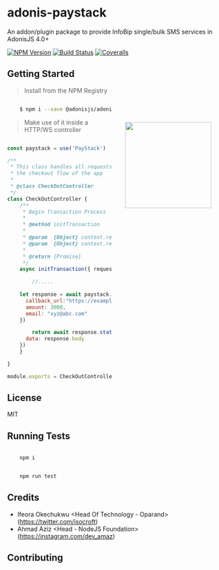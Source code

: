 # adonis-paystack
An addon/plugin package to provide InfoBip single/bulk SMS services in AdonisJS 4.0+

[![NPM Version][npm-image]][npm-url]
[![Build Status][travis-image]][travis-url]
[![Coveralls][coveralls-image]][coveralls-url]

<img src="http://res.cloudinary.com/adonisjs/image/upload/q_100/v1497112678/adonis-purple_pzkmzt.svg" width="200px" align="right" hspace="30px" vspace="140px">

## Getting Started

>Install from the NPM Registry

```bash

    $ npm i --save @adonisjs/adonis-paystack

```

>Make use of it inside a HTTP/WS controller

```js

const paystack = use('PayStack')

/**
 * This class handles all requests for 
 * the checkout flow of the app
 *
 * @class CheckOutController
 */
class CheckOutController {
	/**
	 * Begin Transaction Process
	 *
	 * @method initTransaction
	 *
	 * @param  {Object} context.request
	 * @param  {Object} context.response
	 *
	 * @return {Promise}
	 */
	async initTransaction({ request, response }) {

		//.....
    
    let response = await paystack.initializeTransaction({
      callback_url:"https://example.com/hooks/paystack", 
      amount: 3000, 
      email: "xyz@abc.com"
    })

		return await response.status(200).json({
      data: response.body
    })
	}

}

module.exports = CheckOutController

```

## License

MIT

## Running Tests

```bash

    npm i

```

```bash

    npm run test

```

## Credits

- Ifeora Okechukwu <Head Of Technology - Oparand> (https://twitter.com/isocroft)
- Ahmad Aziz <Head - NodeJS Foundation> (https://instagram.com/dev_amaz)
    
## Contributing

[npm-image]: https://img.shields.io/npm/v/@adonisjs/adonis-paystack.svg?style=flat-square
[npm-url]: https://npmjs.org/package/@adonisjs/adonis-paystack

[travis-image]: https://img.shields.io/travis/stitchng/adonis-paystack/master.svg?style=flat-square
[travis-url]: https://travis-ci.org/stitchng/adonis-paystack

[coveralls-image]: https://img.shields.io/coveralls/stitchng/adonis-paystack/develop.svg?style=flat-square

[coveralls-url]: https://coveralls.io/github/stitchng/adonis-paystack
